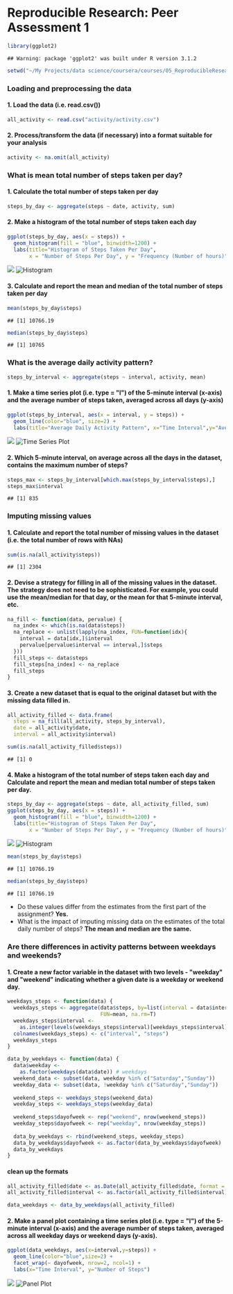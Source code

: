 # Reproducible Research: Peer Assessment 1


```r
library(ggplot2)
```

```
## Warning: package 'ggplot2' was built under R version 3.1.2
```

```r
setwd("~/My Projects/data science/coursera/courses/05_ReproducibleResearch/homework 1/RepData_PeerAssessment1")
```
### **Loading and preprocessing the data**  
#### 1. Load the data (i.e. read.csv()) 

```r
all_activity <- read.csv("activity/activity.csv") 
```
#### 2. Process/transform the data (if necessary) into a format suitable for your analysis

```r
activity <- na.omit(all_activity)  
```

### **What is mean total number of steps taken per day?**

#### 1. Calculate the total number of steps taken per day  

```r
steps_by_day <- aggregate(steps ~ date, activity, sum)
```
#### 2. Make a histogram of the total number of steps taken each day

```r
ggplot(steps_by_day, aes(x = steps)) +
  geom_histogram(fill = "blue", binwidth=1200) +
  labs(title="Histogram of Steps Taken Per Day",
       x = "Number of Steps Per Day", y = "Frequency (Number of hours)")
```

![](PA1_template_files/figure-html/unnamed-chunk-5-1.png) 
![Histogram](figures/plot1.jpeg)

#### 3. Calculate and report the mean and median of the total number of steps taken per day

```r
mean(steps_by_day$steps)
```

```
## [1] 10766.19
```

```r
median(steps_by_day$steps)
```

```
## [1] 10765
```
### **What is the average daily activity pattern?**

```r
steps_by_interval <- aggregate(steps ~ interval, activity, mean)
```
#### 1. Make a time series plot (i.e. type = "l") of the 5-minute interval (x-axis) and the average number of steps taken, averaged across all days (y-axis)

```r
ggplot(steps_by_interval, aes(x = interval, y = steps)) +
  geom_line(color="blue", size=2) +
  labs(title="Average Daily Activity Pattern", x="Time Interval",y="Average Number of Steps")
```

![](PA1_template_files/figure-html/unnamed-chunk-8-1.png) 
![Time Series Plot](figures/plot2.jpeg)

#### 2. Which 5-minute interval, on average across all the days in the dataset, contains the maximum number of steps?

```r
steps_max <- steps_by_interval[which.max(steps_by_interval$steps),]
steps_max$interval
```

```
## [1] 835
```
### **Imputing missing values**

#### 1. Calculate and report the total number of missing values in the dataset (i.e. the total number of rows with NAs)

```r
sum(is.na(all_activity$steps))
```

```
## [1] 2304
```
#### 2. Devise a strategy for filling in all of the missing values in the dataset. The strategy does not need to be sophisticated. For example, you could use the mean/median for that day, or the mean for that 5-minute interval, etc.

```r
na_fill <- function(data, pervalue) {
  na_index <- which(is.na(data$steps))
  na_replace <- unlist(lapply(na_index, FUN=function(idx){
    interval = data[idx,]$interval
    pervalue[pervalue$interval == interval,]$steps
  }))
  fill_steps <- data$steps
  fill_steps[na_index] <- na_replace
  fill_steps
}
```
#### 3. Create a new dataset that is equal to the original dataset but with the missing data filled in.

```r
all_activity_filled <- data.frame(  
  steps = na_fill(all_activity, steps_by_interval),  
  date = all_activity$date,  
  interval = all_activity$interval)

sum(is.na(all_activity_filled$steps))
```

```
## [1] 0
```
#### 4. Make a histogram of the total number of steps taken each day and Calculate and report the mean and median total number of steps taken per day. 

```r
steps_by_day <- aggregate(steps ~ date, all_activity_filled, sum)
ggplot(steps_by_day, aes(x = steps)) +
  geom_histogram(fill = "blue", binwidth=1200) +
  labs(title="Histogram of Steps Taken Per Day",
       x = "Number of Steps Per Day", y = "Frequency (Number of hours)")
```

![](PA1_template_files/figure-html/unnamed-chunk-13-1.png) 
![Histogram](figures/plot3.jpeg)

```r
mean(steps_by_day$steps)
```

```
## [1] 10766.19
```

```r
median(steps_by_day$steps)
```

```
## [1] 10766.19
```
- Do these values differ from the estimates from the first part of the assignment? **Yes.**
- What is the impact of imputing missing data on the estimates of the total daily number of steps? **The mean and median are the same.**   

### Are there differences in activity patterns between weekdays and weekends?
#### 1. Create a new factor variable in the dataset with two levels - "weekday" and "weekend" indicating whether a given date is a weekday or weekend day.

```r
weekdays_steps <- function(data) {
  weekdays_steps <- aggregate(data$steps, by=list(interval = data$interval),
                              FUN=mean, na.rm=T)
  weekdays_steps$interval <- 
    as.integer(levels(weekdays_steps$interval)[weekdays_steps$interval])
  colnames(weekdays_steps) <- c("interval", "steps")
  weekdays_steps
}
```

```r
data_by_weekdays <- function(data) {
  data$weekday <- 
    as.factor(weekdays(data$date)) # weekdays
  weekend_data <- subset(data, weekday %in% c("Saturday","Sunday"))
  weekday_data <- subset(data, !weekday %in% c("Saturday","Sunday"))
  
  weekend_steps <- weekdays_steps(weekend_data)
  weekday_steps <- weekdays_steps(weekday_data)
  
  weekend_steps$dayofweek <- rep("weekend", nrow(weekend_steps))
  weekday_steps$dayofweek <- rep("weekday", nrow(weekday_steps))
  
  data_by_weekdays <- rbind(weekend_steps, weekday_steps)
  data_by_weekdays$dayofweek <- as.factor(data_by_weekdays$dayofweek)
  data_by_weekdays
}
```
#### clean up the formats

```r
all_activity_filled$date <- as.Date(all_activity_filled$date, format = "%Y-%m-%d")
all_activity_filled$interval <- as.factor(all_activity_filled$interval)

data_weekdays <- data_by_weekdays(all_activity_filled)
```
#### 2. Make a panel plot containing a time series plot (i.e. type = "l") of the 5-minute interval (x-axis) and the average number of steps taken, averaged across all weekday days or weekend days (y-axis). 

```r
ggplot(data_weekdays, aes(x=interval,y=steps)) +
  geom_line(color="blue",size=2) +
  facet_wrap(~ dayofweek, nrow=2, ncol=1) +
  labs(x="Time Interval", y="Number of Steps")
```

![](PA1_template_files/figure-html/unnamed-chunk-18-1.png) 
![Panel Plot](figures/plot4.jpeg)
